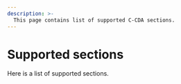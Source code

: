 ```yaml
---
description: >-
  This page contains list of supported C-CDA sections.
---
```


# Supported sections

Here is a list of supported sections.
